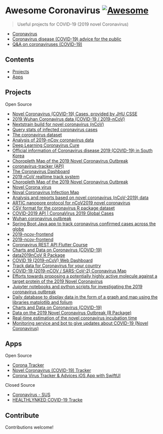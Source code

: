 # Awesome Coronavirus [![Awesome](https://awesome.re/badge.svg)](https://awesome.re)
> Useful projects for COVID-19 (2019 novel Coronavirus)

- [Coronavirus](https://www.who.int/health-topics/coronavirus)
- [Coronavirus disease (COVID-19) advice for the public](https://www.who.int/emergencies/diseases/novel-coronavirus-2019/advice-for-public)
- [Q&A on coronaviruses (COVID-19)](https://www.who.int/news-room/q-a-detail/q-a-coronaviruses)

## Contents
- [Projects](#projects)
- [Apps](#apps)

## Projects

Open Source

- [Novel Coronavirus (COVID-19) Cases, provided by JHU CSSE](https://github.com/CSSEGISandData/COVID-19)
- [2019 Wuhan Coronavirus data (COVID-19 / 2019-nCoV)](https://github.com/globalcitizen/2019-wuhan-coronavirus-data)
- [Nextstrain build for novel coronavirus (nCoV)](https://github.com/nextstrain/ncov)
- [Query stats of infected coronavirus cases](https://github.com/GuangchuangYu/nCov2019)
- [The coronavirus dataset](https://github.com/RamiKrispin/coronavirus)
- [Analysis of 2019-nCov coronavirus data](https://github.com/jianxu305/nCov2019_analysis)
- [Deep Learning Coronavirus Cure](https://github.com/mattroconnor/deep_learning_coronavirus_cure)
- [Official information of Coronavirus disease 2019 (COVID-19) in South Korea](https://github.com/jihoo-kim/Coronavirus-Dataset)
- [Choropleth Map of the 2019 Novel Coronavirus Outbreak](https://github.com/ncovis/choropleth)
- [coronavirus-tracker (API)](https://github.com/ExpDev07/coronavirus-tracker-api)
- [The Coronavirus Dashboard](https://github.com/RamiKrispin/coronavirus_dashboard)
- [2019 nCoV realtime track system](https://github.com/hysios/coronavirus)
- [Choropleth Map of the 2019 Novel Coronavirus Outbreak](https://github.com/ncovis/choropleth)
- [Novel Corona virus](https://github.com/datasets/covid-19)
- [Noval Coronavirus Infection Map](https://github.com/jakobzhao/virus)
- [Analysis and reports based on novel coronavirus (nCoV-2019) data](https://github.com/docligot/coronatracker-analytics)
- [ARTIC nanopore protocol for nCoV2019 novel coronavirus](https://github.com/artic-network/artic-ncov2019)
- [CSV format for the coronavirus R package dataset](https://github.com/RamiKrispin/coronavirus-csv)
- [COVID-2019 API | CoronaVirus 2019 Global Cases](https://github.com/nat236919/Covid2019API)
- [Wuhan coronavirus outbreak](https://github.com/antonlukin/2019-nCoV)
- [Spring Boot Java app to track coronavirus confirmed cases across the globe](https://github.com/koushikkothagal/coronavirus-tracker)
- [2019-ncov-frontend](https://github.com/sorxrob/2019-ncov-api)
- [2019-ncov-frontend](https://github.com/sorxrob/2019-ncov-frontend)
- [Coronavirus REST API Flutter Course](https://github.com/bizz84/coronavirus_rest_api_flutter_course)
- [Charts and Data on Coronavirus (COVID-19)](https://github.com/alext234/coronavirus-stats)
- [data2019nCoV R Package](https://github.com/eebrown/data2019nCoV)
- [COVID 19 (2019-nCoV) Web Dashboard](https://github.com/onlyphantom/coronavirus)
- [Track data for Coronavirus for your country](https://github.com/lazargugleta/coronavirusStats)
- [COVID-19 (2019-nCOV / SARS-CoV-2) Coronavirus Map](https://github.com/stevenliuyi/covid19)
- [Efforts towards proposing a potentially highly active molecule against a target protein of the 2019 Novel Coronavirus](https://github.com/tmacdou4/2019-nCov)
- [Jupyter notebooks and python scripts for investigating the 2019 coronavirus outbreak](https://github.com/pdtyreus/coronavirus-ds)
- [Daily database to display data in the form of a graph and map using the libraries matplotlib and folium](https://github.com/joaotinti75/Coronavirus)
- [Charts and Data on Coronavirus (COVID-19)](https://github.com/alext234/coronavirus-stats)
- [Data on the 2019 Novel Coronavirus Outbreak (R Package)](https://github.com/eebrown/data2019nCoV)
- [Real-time estimation of the novel coronavirus incubation time](https://github.com/HopkinsIDD/ncov_incubation)
- [Monitoring service and bot to give updates about COVID-19 (Novel Coronavirus)](https://github.com/the-robot/covid19-updates)

## Apps

Open Source

- [Corona Tracker](https://github.com/MhdHejazi/CoronaTracker)
- [Novel Coronavirus (COVID-19) Tracker](https://github.com/JohnCoene/coronavirus)
- [Corona Virus Tracker & Advices iOS App with SwiftUI](https://github.com/alfianlosari/CoronaVirusTrackerSwiftUI)

Closed Source

- [Coronavírus - SUS](https://apps.apple.com/br/app/coronav%C3%ADrus-sus/id1408008382)
- [HEALTHLYNKED COVID-19 Tracke](https://apps.apple.com/us/app/healthlynked-covid-19-tracker/id1500575377)


## Contribute
Contributions welcome!

